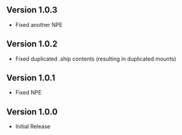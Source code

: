 ## Version 1.0.3
- Fixed another NPE

## Version 1.0.2
- Fixed duplicated .ship contents (resulting in duplicated mounts)

## Version 1.0.1
- Fixed NPE

## Version 1.0.0
- Initial Release
